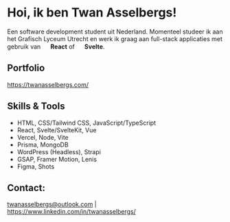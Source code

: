 # Hoi, ik ben Twan Asselbergs!


Een software development student uit Nederland. Momenteel studeer ik aan het Grafisch Lyceum Utrecht en werk ik graag aan full-stack applicaties met gebruik van <img src="https://cdn.jsdelivr.net/gh/devicons/devicon/icons/react/react-original.svg" width="15" height="15"/> **React** of <img src="https://cdn.jsdelivr.net/gh/devicons/devicon/icons/svelte/svelte-original.svg" width="15" height="15"/> **Svelte**.


## Portfolio

https://twanasselbergs.com/


## Skills & Tools
- HTML, CSS/Tailwind CSS, JavaScript/TypeScript
- React, Svelte/SvelteKit, Vue
- Vercel, Node, Vite
- Prisma, MongoDB
- WordPress (Headless), Strapi
- GSAP, Framer Motion, Lenis
- Figma, Shots


## Contact: 

twanasselbergs@outlook.com | https://www.linkedin.com/in/twanasselbergs/ 
